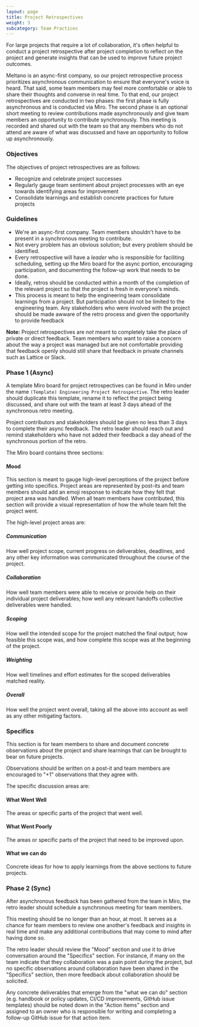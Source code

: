 ```yaml
---
layout: page
title: Project Retrospectives
weight: 3
subcategory: Team Practices
---
```


For large projects that require a lot of collaboration, it's often helpful to conduct a project retrospective after project completion to reflect on the project and generate insights that can be used to improve future project outcomes.

Meltano is an async-first company, so our project retrospective process prioritizes asynchronous communication to ensure that everyone's voice is heard.
That said, some team members may feel more comfortable or able to share their thoughts and converse in real time.
To that end, our project retrospectives are conducted in two phases: the first phase is fully asynchronous and is conducted via Miro.
The second phase is an optional short meeting to review contributions made asynchronously and give team members an opportunity to contribute synchronously.
This meeting is recorded and shared out with the team so that any members who do not attend are aware of what was discussed and have an opportunity to follow up asynchronously.

### Objectives

The objectives of project retrospectives are as follows:
- Recognize and celebrate project successes
- Regularly gauge team sentiment about project processes with an eye towards identifying areas for improvement
- Consolidate learnings and establish concrete practices for future projects

### Guidelines

- We're an async-first company. Team members shouldn't have to be present in a synchronous meeting to contribute.
- Not every problem has an obvious solution; but every problem should be identified.
- Every retrospective will have a _leader_ who is responsible for faciliting scheduling, setting up the Miro board for the async portion, encouraging participation, and documenting the follow-up work that needs to be done.
- Ideally, retros should be conducted within a month of the completion of the relevant project so that the project is fresh in everyone's minds.
- This process is meant to help the engineering team consolidate learnings from a project. But participation should not be limited to the engineering team. Any stakeholders who were involved with the project should be made awware of the retro process and given the opportunity to provide feedback

**Note:** Project retrospectives are _not_ meant to completely take the place of private or direct feedback.
Team members who want to raise a concern about the way a project was managed but are not comfortable providing that feedback openly should still share that feedback in private channels such as Lattice or Slack.

### Phase 1 (Async)

A template Miro board for project retrospectives can be found in Miro under the name `(Template) Engineering Project Retrospective`.
The retro leader should duplicate this template, rename it to reflect the project being discussed, and share out with the team at least 3 days ahead of the synchronous retro meeting.

Project contributors and stakeholders should be given no less than 3 days to complete their async feedback.
The retro leader should reach out and remind stakeholders who have not added their feedback a day ahead of the synchronous portion of the retro.

The Miro board contains three sections:

#### Mood

This section is meant to gauge high-level perceptions of the project before getting into specifics.
Project areas are represented by post-its and team members should add an emoji response to indicate how they felt that project area was handled.
When all team members have contributed, this section will provide a visual representation of how the whole team felt the project went.

The high-level project areas are:

##### Communication

How well project scope, current progress on deliverables, deadlines, and any other key information was communicated throughout the course of the project.

##### Collaboration

How well team members were able to receive or provide help on their individual project deliverables; how well any relevant handoffs collective deliverables were handled.

##### Scoping

How well the intended scope for the project matched the final output; how feasible this scope was, and how complete this scope was at the beginning of the project.

##### Weighting

How well timelines and effort estimates for the scoped deliverables matched reality.

##### Overall

How well the project went overall, taking all the above into account as well as any other mitigating factors.

### Specifics

This section is for team members to share and document concrete observations about the project and share learnings that can be brought to bear on future projects.

Observations should be written on a post-it and team members are encouraged to "+1" observations that they agree with.

The specific discussion areas are:

#### What Went Well

The areas or specific parts of the project that went well.

#### What Went Poorly

The areas or specific parts of the project that need to be improved upon.

#### What we can do

Concrete ideas for how to apply learnings from the above sections to future projects.

### Phase 2 (Sync)

After asynchronous feedback has been gathered from the team in Miro, the retro leader should schedule a synchronous meeting for team members.

This meeting should be no longer than an hour, at most. It serves as a chance for team members to review one another's feedback and insights in real time and make any additional contributions that may come to mind after having done so.

The retro leader should review the "Mood" section and use it to drive conversation around the "Specifics" section.
For instance, if many on the team indicate that they collaboration was a pain point during the project, but no specific observations around collaboration have been shared in the "Specifics" section, then more feedback about collaboration should be solicited.

Any concrete deliverables that emerge from the "what we can do" section (e.g. handbook or policy updates, CI/CD improvements, GitHub issue templates) should be noted down in the "Action Items" section and assigned to an owner who is responsible for writing and completing a follow-up GitHub issue for that action item.
